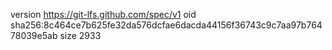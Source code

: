 version https://git-lfs.github.com/spec/v1
oid sha256:8c464ce7b625fe32da576dcfae6dacda44156f36743c9c7aa97b76478039e5ab
size 2933
